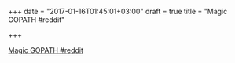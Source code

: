 +++
date = "2017-01-16T01:45:01+03:00"
draft = true
title = "Magic GOPATH  #reddit"

+++

<p><a href="https://t.co/WxBPiGLB45">Magic GOPATH  #reddit</a></p>
